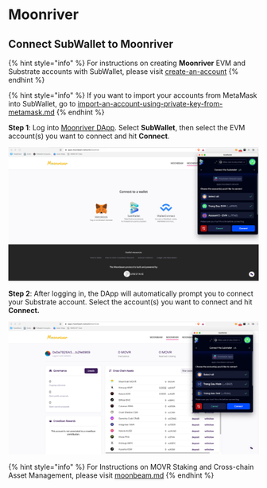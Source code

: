# Moonriver

## Connect SubWallet to Moonriver

{% hint style="info" %}
For instructions on creating **Moonriver** EVM and Substrate accounts with SubWallet, please visit [create-an-account](../user-guide/create-an-account/ "mention")
{% endhint %}

{% hint style="info" %}
If you want to import your accounts from MetaMask into SubWallet, go to [import-an-account-using-private-key-from-metamask.md](../user-guide/import-and-restore-an-account/import-an-account-using-private-key-from-metamask.md "mention")
{% endhint %}

**Step 1**: Log into [Moonriver DApp](https://apps.moonbeam.network/moonriver). Select **SubWallet**, then select the EVM account(s) you want to connect and hit **Connect**.

![](<../.gitbook/assets/Screen Shot 2022-07-05 at 14.18.40.png>)

**Step 2**: After logging in, the DApp will automatically prompt you to connect your Substrate account. Select the account(s) you want to connect and hit **Connect.**&#x20;

![](<../.gitbook/assets/Screen Shot 2022-07-05 at 14.19.32.png>)

{% hint style="info" %}
For Instructions on MOVR Staking and Cross-chain Asset Management, please visit [moonbeam.md](moonbeam.md "mention")
{% endhint %}
